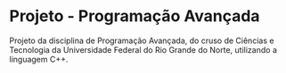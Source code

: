 # Projeto - Programação Avançada

Projeto da disciplina de Programação Avançada, do cruso de Ciências e Tecnologia da Universidade Federal do Rio Grande do Norte, utilizando a linguagem C++.
